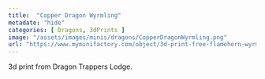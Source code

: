 ```yaml
---
title:  "Copper Dragon Wyrmling"
metadate: "hide"
categories: [ Dragons, 3dPrints ]
image: "/assets/images/minis/dragons/CopperDragonWyrmling.png"
url: "https://www.myminifactory.com/object/3d-print-free-flamehorn-wyrmling-presupported-dragons-of-the-lodge-272817"
---
```

3d print from Dragon Trappers Lodge.